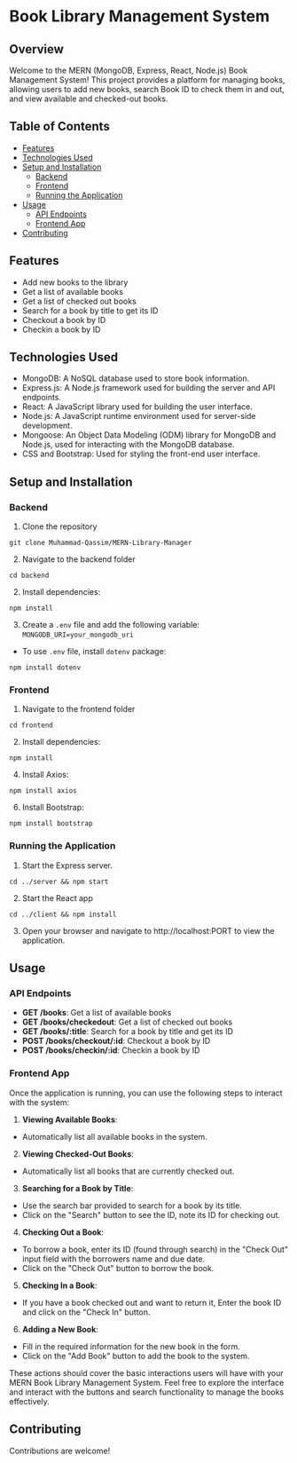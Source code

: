# Book Library Management System

## Overview

Welcome to the MERN (MongoDB, Express, React, Node.js) Book Management System! This project provides a platform for managing books, allowing users to add new books, search Book ID to check them in and out, and view available and checked-out books.

## Table of Contents

- [Features](#features)
- [Technologies Used](#technologies-used)
- [Setup and Installation](#setup-and-installation)
  - [Backend](#backend)
  - [Frontend](fFrontend)
  - [Running the Application](#running-the-application)
- [Usage](#usage)
  - [API Endpoints](#api-endpoints)
  - [Frontend App](#frontend-app)
- [Contributing](#contributing)

## Features

* Add new books to the library
* Get a list of available books
* Get a list of checked out books
* Search for a book by title to get its ID
* Checkout a book by ID
* Checkin a book by ID

## Technologies Used

- MongoDB: A NoSQL database used to store book information.
- Express.js: A Node.js framework used for building the server and API endpoints.
- React: A JavaScript library used for building the user interface.
- Node.js: A JavaScript runtime environment used for server-side development.
- Mongoose: An Object Data Modeling (ODM) library for MongoDB and Node.js, used for interacting with the MongoDB database.
- CSS and Bootstrap: Used for styling the front-end user interface.


## Setup and Installation

### Backend

1. Clone the repository
```
git clone Muhammad-Qassim/MERN-Library-Manager
```
2. Navigate to the backend folder 
```
cd backend
```
2. Install dependencies: 
```
npm install
```
3. Create a `.env` file and add the following variable: `MONGODB_URI=your_mongodb_uri`

* To use `.env` file, install `dotenv` package:
```
npm install dotenv
```

### Frontend

1. Navigate to the frontend folder 
```
cd frontend
```
2. Install dependencies: 
```
npm install
```
4. Install Axios: 
```
npm install axios
```
6. Install Bootstrap: 
```
npm install bootstrap
```

### Running the Application

1. Start the Express server.
```
cd ../server && npm start
```
2. Start the React app
```
cd ../client && npm install
```
3. Open your browser and navigate to http://localhost:PORT to view the application.

## Usage

### API Endpoints

* **GET /books**: Get a list of available books
* **GET /books/checkedout**: Get a list of checked out books
* **GET /books/:title**: Search for a book by title and get its ID
* **POST /books/checkout/:id**: Checkout a book by ID
* **POST /books/checkin/:id**: Checkin a book by ID

### Frontend App

Once the application is running, you can use the following steps to interact with the system:

1. **Viewing Available Books**:
- Automatically list all available books in the system.

2. **Viewing Checked-Out Books**:
- Automatically list all books that are currently checked out.

3. **Searching for a Book by Title**:
- Use the search bar provided to search for a book by its title.
- Click on the "Search" button to see the ID, note its ID for checking out.

4. **Checking Out a Book**:
- To borrow a book, enter its ID (found through search) in the "Check Out" input field with the borrowers name and due date.
- Click on the "Check Out" button to borrow the book.

5. **Checking In a Book**:
- If you have a book checked out and want to return it, Enter the book ID and click on the "Check In" button.

6. **Adding a New Book**:
- Fill in the required information for the new book in the form.
- Click on the "Add Book" button to add the book to the system.

These actions should cover the basic interactions users will have with your MERN Book Library Management System. Feel free to explore the interface and interact with the buttons and search functionality to manage the books effectively.

## Contributing

Contributions are welcome!

